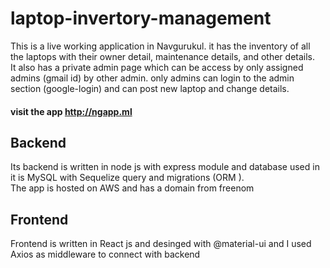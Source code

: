 # laptop-invertory-management
This is a live working application in Navgurukul. it has the inventory of all the laptops with their owner detail, maintenance details, and other details. <br/>
It also has a private admin page which can be access by only assigned admins (gmail id) by other admin. only admins can login to the admin section (google-login) and can post new laptop and change details.

#### visit the app http://ngapp.ml

## Backend 
Its backend is written in node js with express module and database used in it is MySQL with Sequelize query and migrations (ORM ). <br/>
The app is hosted on AWS and has a domain from freenom


## Frontend
Frontend is written in React js and desinged with @material-ui and I used Axios as middleware to connect with backend
